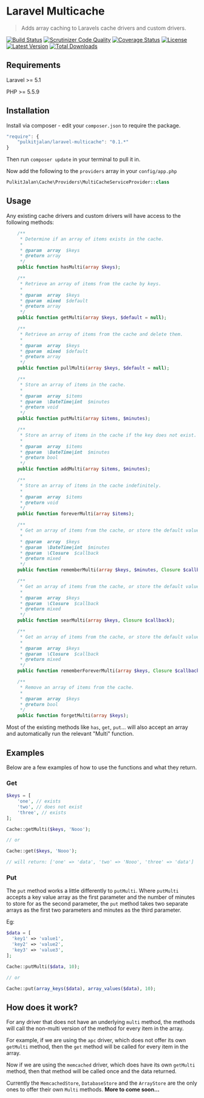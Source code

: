 Laravel Multicache
=========

> Adds array caching to Laravels cache drivers and custom drivers.

[![Build Status](http://img.shields.io/travis/pulkitjalan/laravel-multicache.svg?style=flat-square)](https://travis-ci.org/pulkitjalan/laravel-multicache)
[![Scrutinizer Code Quality](http://img.shields.io/scrutinizer/g/pulkitjalan/laravel-multicache/master.svg?style=flat-square)](https://scrutinizer-ci.com/g/pulkitjalan/laravel-multicache/)
[![Coverage Status](https://img.shields.io/scrutinizer/coverage/g/pulkitjalan/laravel-multicache/master.svg?style=flat-square)](https://scrutinizer-ci.com/g/pulkitjalan/laravel-multicache/code-structure/master)
[![License](http://img.shields.io/badge/license-MIT-brightgreen.svg?style=flat-square)](http://www.opensource.org/licenses/MIT)
[![Latest Version](http://img.shields.io/packagist/v/pulkitjalan/laravel-multicache.svg?style=flat-square)](https://packagist.org/packages/pulkitjalan/laravel-multicache)
[![Total Downloads](https://img.shields.io/packagist/dt/pulkitjalan/laravel-multicache.svg?style=flat-square)](https://packagist.org/packages/pulkitjalan/laravel-multicache)

## Requirements

Laravel >= 5.1

PHP >= 5.5.9

## Installation

Install via composer - edit your `composer.json` to require the package.

```js
"require": {
    "pulkitjalan/laravel-multicache": "0.1.*"
}
```

Then run `composer update` in your terminal to pull it in.

Now add the following to the `providers` array in your `config/app.php`

```php
PulkitJalan\Cache\Providers\MultiCacheServiceProvider::class
```

## Usage

Any existing cache drivers and custom drivers will have access to the following methods:

```php
    /**
     * Determine if an array of items exists in the cache.
     *
     * @param  array  $keys
     * @return array
     */
    public function hasMulti(array $keys);

    /**
     * Retrieve an array of items from the cache by keys.
     *
     * @param  array  $keys
     * @param  mixed  $default
     * @return array
     */
    public function getMulti(array $keys, $default = null);

    /**
     * Retrieve an array of items from the cache and delete them.
     *
     * @param  array  $keys
     * @param  mixed  $default
     * @return array
     */
    public function pullMulti(array $keys, $default = null);

    /**
     * Store an array of items in the cache.
     *
     * @param  array  $items
     * @param  \DateTime|int  $minutes
     * @return void
     */
    public function putMulti(array $items, $minutes);

    /**
     * Store an array of items in the cache if the key does not exist.
     *
     * @param  array  $items
     * @param  \DateTime|int  $minutes
     * @return bool
     */
    public function addMulti(array $items, $minutes);

    /**
     * Store an array of items in the cache indefinitely.
     *
     * @param  array  $items
     * @return void
     */
    public function foreverMulti(array $items);

    /**
     * Get an array of items from the cache, or store the default value.
     *
     * @param  array  $keys
     * @param  \DateTime|int  $minutes
     * @param  \Closure  $callback
     * @return mixed
     */
    public function rememberMulti(array $keys, $minutes, Closure $callback);

    /**
     * Get an array of items from the cache, or store the default value forever.
     *
     * @param  array  $keys
     * @param  \Closure  $callback
     * @return mixed
     */
    public function searMulti(array $keys, Closure $callback);

    /**
     * Get an array of items from the cache, or store the default value forever.
     *
     * @param  array  $keys
     * @param  \Closure  $callback
     * @return mixed
     */
    public function rememberForeverMulti(array $keys, Closure $callback);

    /**
     * Remove an array of items from the cache.
     *
     * @param  array  $keys
     * @return bool
     */
    public function forgetMulti(array $keys);
```
  
Most of the existing methods like `has`, `get`, `put`... will also accept an array and automatically run the relevant "Multi" function.

## Examples

Below are a few examples of how to use the functions and what they return.

### Get

```php
$keys = [
    'one', // exists
    'two', // does not exist
    'three', // exists
];

Cache::getMulti($keys, 'Nooo');

// or

Cache::get($keys, 'Nooo');

// will return: ['one' => 'data', 'two' => 'Nooo', 'three' => 'data']
```

### Put

The `put` method works a little differently to `putMulti`. Where `putMulti` accepts a key value array as the first parameter and the number of minutes to store for as the second parameter, the `put` method takes two separate arrays as the first two parameters and minutes as the third parameter.

Eg:

```php
$data = [
  'key1' => 'value1',
  'key2' => 'value2',
  'key3' => 'value3',
];

Cache::putMulti($data, 10);

// or

Cache::put(array_keys($data), array_values($data), 10);
```

## How does it work?

For any driver that does not have an underlying `multi` method, the methods will call the non-multi version of the method for every item in the array.

For example, if we are using the `apc` driver, which does not offer its own `getMulti` method, then the `get` method will be called for every item in the array.

Now if we are using the `memcached` driver, which does have its own `getMulti` method, then that method will be called once and the data returned.

Currently the `MemcachedStore`, `DatabaseStore` and the `ArrayStore` are the only ones to offer their own `Multi` methods. **More to come soon...**
